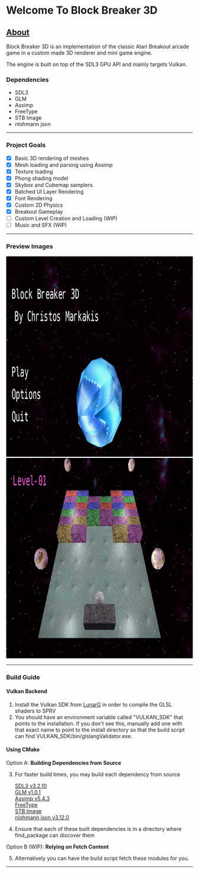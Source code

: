 # Welcome To Block Breaker 3D

## <ins>About</ins>
<p> Block Breaker 3D is an implementation of the classic Atari Breakout arcade game in a custom made 3D renderer and mini game engine.</p>
<p>The engine is built on top of the SDL3 GPU API and mainly targets Vulkan.</p>

### Dependencies
- SDL3
- GLM
- Assimp
- FreeType
- STB Image
- nlohmann json
***
### Project Goals
- [x] Basic 3D rendering of meshes
- [x] Mesh loading and parsing using Assimp
- [x] Texture loading
- [x] Phong shading model
- [x] Skybox and Cubemap samplers
- [x] Batched UI Layer Rendering
- [x] Font Rendering
- [x] Custom 2D Physics
- [x] Breakout Gameplay
- [ ] Custom Level Creation and Loading (WIP)
- [ ] Music and SFX (WIP)
***
### Preview Images
<img src="Previews/prev_title.png" width="960" height="540"/>
<img src="Previews/prev_game.gif" width="960" height="540"/>

***

### Build Guide
#### Vulkan Backend
1. Install the Vulkan SDK from [LunarG](https://vulkan.lunarg.com/) in order to compile the GLSL shaders to SPRV
2. You should have an environment variable called "VULKAN_SDK" that points to the installation. If you don't see this, manually add one with that exact name to point to the install directory so that the build script can find VULKAN_SDK/bin/glslangValidator.exe.
#### Using CMake
Option A: **Building Dependencies from Source**

3. For faster build times, you may build each dependency from source

    [SDL3 v3.2.10](https://github.com/libsdl-org/SDL/tree/877399b2b2cf21e67554ed9046410f268ce1d1b2)  
    [GLM v1.0.1](https://github.com/g-truc/glm/tree/0af55ccecd98d4e5a8d1fad7de25ba429d60e863)  
    [Assimp v5.4.3](https://github.com/assimp/assimp/tree/c35200e38ea8f058812b83de2ef32c6093b0ece2)  
    [FreeType](https://gitlab.com/freetype/freetype/-/tree/ae3879c0a1214faa59fb598bf7d5a38bb35c054b)  
    [STB Image](https://github.com/nothings/stb)  
    [nlohmann json v3.12.0](https://github.com/nlohmann/json/tree/51a77f1dcac97f917db2621a5945f4305ff1bf9f)

4. Ensure that each of these built dependencies is in a directory where find_package can discover them

Option B (WIP): **Relying on Fetch Content**

5. Alternatively you can have the build script fetch these modules for you.
***